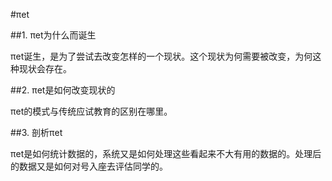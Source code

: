 #πet

##1. πet为什么而诞生

πet诞生，是为了尝试去改变怎样的一个现状。这个现状为何需要被改变，为何这种现状会存在。

##2. πet是如何改变现状的

πet的模式与传统应试教育的区别在哪里。

##3. 剖析πet

πet是如何统计数据的，系统又是如何处理这些看起来不大有用的数据的。处理后的数据又是如何对号入座去评估同学的。